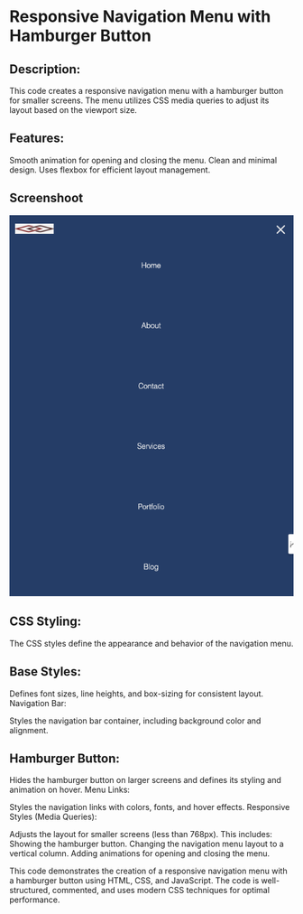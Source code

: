 # Responsive Navigation Menu with Hamburger Button

## Description:

This code creates a responsive navigation menu with a hamburger button for smaller screens. The menu utilizes CSS media queries to adjust its layout based on the viewport size.

## Features:

Smooth animation for opening and closing the menu.
Clean and minimal design.
Uses flexbox for efficient layout management.

## Screenshoot
![Hamburger Menu](hamburger.png)

## CSS Styling:

The CSS styles define the appearance and behavior of the navigation menu.

## Base Styles:

Defines font sizes, line heights, and box-sizing for consistent layout.
Navigation Bar:

Styles the navigation bar container, including background color and alignment.

## Hamburger Button:

Hides the hamburger button on larger screens and defines its styling and animation on hover.
Menu Links:

Styles the navigation links with colors, fonts, and hover effects.
Responsive Styles (Media Queries):

Adjusts the layout for smaller screens (less than 768px). This includes:
Showing the hamburger button.
Changing the navigation menu layout to a vertical column.
Adding animations for opening and closing the menu.

This code demonstrates the creation of a responsive navigation menu with a hamburger button using HTML, CSS, and JavaScript. The code is well-structured, commented, and uses modern CSS techniques for optimal performance.
